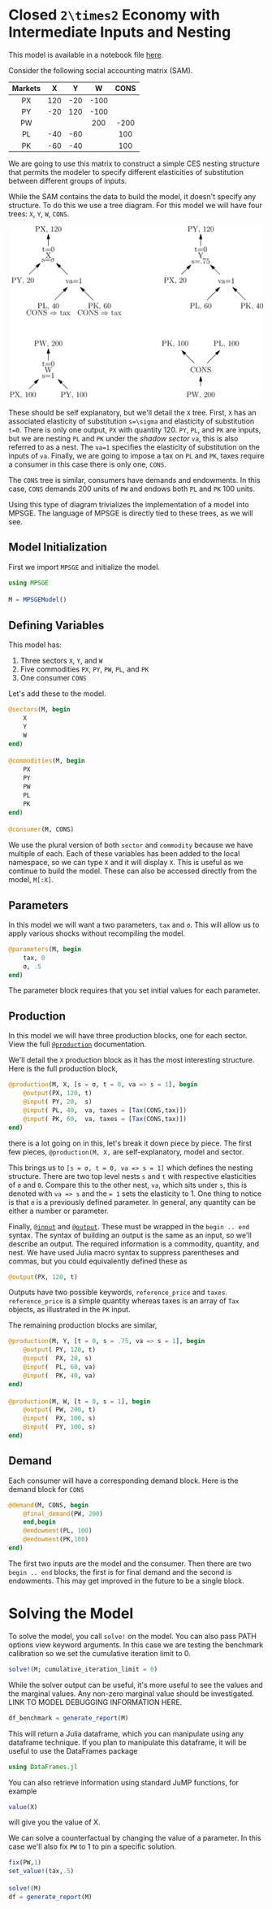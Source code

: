 # Closed ``2\times2`` Economy with Intermediate Inputs and Nesting

This model is available in a notebook file [here](https://github.com/julia-mpsge/MPSGE.jl/blob/main/examples/M22.ipynb).

Consider the following social accounting matrix (SAM). 

|  Markets  |    X   |    Y   |    W    |       CONS   |
|:---------:|:------:|:------:|:-------:|:-----------: |      
|PX         |  120   | -20    |  -100   |              |
|PY         |  -20   |  120   |  -100   |              |
|PW         |        |        |   200   | -200         |
|PL         |  -40   |  -60   |         |  100         |
|PK         |  -60   |  -40   |         |  100         |      

We are going to use this matrix to construct a simple CES nesting structure that
permits the modeler to specify different elasticities of substitution between
different groups of inputs.


While the SAM contains the data to build the model, it doesn't specify any structure. To 
do this we use a tree diagram. For this model we will have four trees: `X`, `Y`, `W`, `CONS`.

![Specific Model Description](../../images/m22_model.png)

These should be self explanatory, but we'll detail the `X` tree. First, `X` has an associated 
elasticity of substitution ``s=\sigma`` and elasticity of substitution `t=0`. There is only one
output, `PX` with quantity 120. `PY`, `PL`, and `PK` are inputs, but we are nesting `PL` and 
`PK` under the _shadow sector_ `va`, this is also referred to as a nest. The `va=1` specifies 
the elasticity of substitution on the 
inputs of `va`. Finally, we are going to impose a tax on `PL` and `PK`, taxes require a consumer
in this case there is only one, `CONS`. 

The `CONS` tree is similar, consumers have demands and endowments. In this case, `CONS` demands
200 units of `PW` and endows both `PL` and `PK` 100 units.

Using this type of diagram trivializes the implementation of a model into MPSGE. The language of
MPSGE is directly tied to these trees, as we will see.

## Model Initialization

First we import `MPSGE` and initialize the model.
```julia
using MPSGE

M = MPSGEModel()
```

## Defining Variables

This model has:
1. Three sectors `X`, `Y`, and `W`
2. Five commodities `PX`, `PY`, `PW`, `PL`, and `PK`
3. One consumer `CONS`

Let's add these to the model.
```julia
@sectors(M, begin
    X
    Y
    W
end)

@commodities(M, begin
    PX
    PY
    PW
    PL
    PK
end)

@consumer(M, CONS)
```
We use the plural version of both `sector` and `commodity` because we have 
multiple of each. Each of these variables has been added to the local 
namespace, so we can type `X` and it will display `X`. This is useful
as we continue to build the model. These can also be accessed directly
from the model, `M[:X]`. 

## Parameters

In this model we will want a two parameters, `tax` and `σ`. This
will allow us to apply various shocks without recompiling the model.
```julia
@parameters(M, begin
    tax, 0
    σ, .5
end)
```
The parameter block requires that you set initial values for each parameter. 

## Production
In this model we will have three production blocks, one for each sector. View the
full [`@production`](@ref) documentation.

We'll detail the `X` production block as it has the most interesting structure. 
Here is the full production block,
```julia
@production(M, X, [s = σ, t = 0, va => s = 1], begin
    @output(PX, 120, t)
    @input( PY, 20,  s)
    @input( PL, 40,  va, taxes = [Tax(CONS,tax)])
    @input( PK, 60,  va, taxes = [Tax(CONS,tax)])
end)
```
there is a lot going on in this, let's break it down piece by piece. The
first few pieces, `@production(M, X,` are self-explanatory, model and 
sector. 

This brings us to `[s = σ, t = 0, va => s = 1]` which defines the nesting
structure. There are two top level nests `s` and `t` with
respective elasticities of `σ` and `0`. Compare this to the other nest, `va`,
which sits under `s`, this is denoted with `va => s` and the `= 1` sets
the elasticity to 1. One thing to notice is that `σ` is a previously defined
parameter. In general, any quantity can be either a number or parameter.

Finally, [`@input`](@ref) and [`@output`](@ref). These must be wrapped in the `begin .. end` syntax.
The syntax of building an output is the same as an input, so we'll describe an 
output. The required information is a commodity, quantity, and nest. We have
used Julia macro syntax to suppress parentheses and commas, but you could 
equivalently defined these as 
```julia
@output(PX, 120, t)
```
Outputs have two possible keywords, `reference_price` and `taxes`. 
`reference_price` is a simple quantity whereas taxes is an array of `Tax` objects,
as illustrated in the `PK` input. 


The remaining production blocks are similar,
```julia
@production(M, Y, [t = 0, s = .75, va => s = 1], begin 
    @output( PY, 120, t)
    @input(  PX, 20, s)
    @input(  PL, 60, va)
    @input(  PK, 40, va)
end)

@production(M, W, [t = 0, s = 1], begin
    @output( PW, 200, t)
    @input(  PX, 100, s)
    @input(  PY, 100, s)
end)
```

## Demand
Each consumer will have a corresponding demand block. Here is the demand
block for `CONS`
```julia
@demand(M, CONS, begin
    @final_demand(PW, 200)
    end,begin
    @endowment(PL, 100)
    @endowment(PK,100)
end)
```
The first two inputs are the model and the consumer. Then there are two 
`begin .. end` blocks, the first is for final demand and the second is 
endowments. This may get improved in the future to be a single block. 



# Solving the Model
To solve the model, you call `solve!` on the model. You can also pass
PATH options view keyword arguments. In this case we are testing the 
benchmark calibration so we set the cumulative iteration limit to 0.
```julia
solve!(M; cumulative_iteration_limit = 0)
```
While the solver output can be useful, it's more useful to see the values
and the marginal values. Any non-zero marginal value should be investigated. 
LINK TO MODEL DEBUGGING INFORMATION HERE.
```julia
df_benchmark = generate_report(M)
```
This will return a Julia dataframe, which you can manipulate using any dataframe
technique. If you plan to manipulate this dataframe, it will be useful to use
the DataFrames package
```julia
using DataFrames.jl
```
You can also retrieve information using standard JuMP functions, for example
```julia
value(X)
```
will give you the value of X. 

We can solve a counterfactual by changing the value of a parameter. In this 
case we'll also fix `PW` to 1 to pin a specific solution.
```julia
fix(PW,1)
set_value!(tax,.5)

solve!(M)
df = generate_report(M)
```
